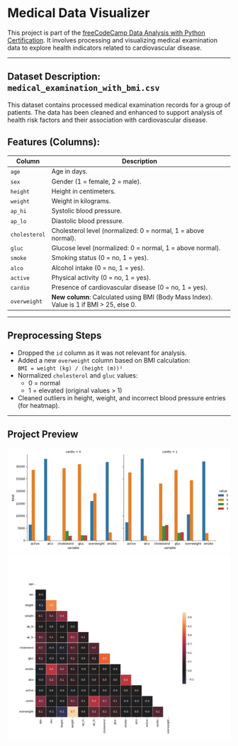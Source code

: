
 #  Medical Data Visualizer

This project is part of the [freeCodeCamp Data Analysis with Python Certification](https://www.freecodecamp.org/). It involves processing and visualizing medical examination data to explore health indicators related to cardiovascular disease.

---

##  Dataset Description: `medical_examination_with_bmi.csv`

This dataset contains processed medical examination records for a group of patients. The data has been cleaned and enhanced to support analysis of health risk factors and their association with cardiovascular disease.

## Features (Columns):

| Column         | Description |
|----------------|-------------|
| `age`          | Age in days. |
| `sex`          | Gender (1 = female, 2 = male). |
| `height`       | Height in centimeters. |
| `weight`       | Weight in kilograms. |
| `ap_hi`        | Systolic blood pressure. |
| `ap_lo`        | Diastolic blood pressure. |
| `cholesterol`  | Cholesterol level (normalized: 0 = normal, 1 = above normal). |
| `gluc`         | Glucose level (normalized: 0 = normal, 1 = above normal). |
| `smoke`        | Smoking status (0 = no, 1 = yes). |
| `alco`         | Alcohol intake (0 = no, 1 = yes). |
| `active`       | Physical activity (0 = no, 1 = yes). |
| `cardio`       | Presence of cardiovascular disease (0 = no, 1 = yes). |
| `overweight`   | **New column**: Calculated using BMI (Body Mass Index). Value is 1 if BMI > 25, else 0. |

---

##  Preprocessing Steps

- Dropped the `id` column as it was not relevant for analysis.
- Added a new `overweight` column based on BMI calculation:  
  `BMI = weight (kg) / (height (m))²`
- Normalized `cholesterol` and `gluc` values:
  - 0 = normal
  - 1 = elevated (original values > 1)
- Cleaned outliers in height, weight, and incorrect blood pressure entries (for heatmap).

---

## Project Preview

![Medical Data Visualizer](catplot.png)
![Medical Data Visualizer](heatmap.png)

